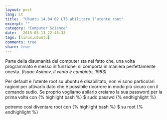 ```yaml
---
layout: post
lang: it
title:  "Ubuntu 14.04.02 LTS abilitare l’utente root"
excerpt: ""
category: "Computer Science"
date:   2015-05-13 22:45:33
tags: [linux,ubuntu]
comments: true
share: true
---
```


Parte della disumanità del computer sta nel fatto che, una volta programmato e messo in funzione, si comporta in maniera perfettamente onesta. *(Isaac Asimov, Il vento è cambiato, 1983)*

Per default è l’utente root su ubuntu è disabilitato, non vi sono particolari ragioni per attivarlo dato che è possibile ricorrere in modo più sicuro con il comando sudio. Se proprio vogliamo abilarlo creiamo la sua password per la prima volta con
{% highlight bash %}
$ sudo passwd
{% endhighlight %}

potremo così diventare root con
{% highlight bash %}
$ su root
{% endhighlight %}
